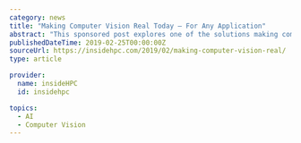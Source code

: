 ```yaml
---
category: news
title: "Making Computer Vision Real Today – For Any Application"
abstract: "This sponsored post explores one of the solutions making computer vision a reality today for more applications: Intel’s Distribution of OpenVINO (Open Visual Inference and Neural Network Optimization) toolkit. With the demand for intelligent vision ..."
publishedDateTime: 2019-02-25T00:00:00Z
sourceUrl: https://insidehpc.com/2019/02/making-computer-vision-real/
type: article

provider:
  name: insideHPC
  id: insidehpc

topics:
  - AI
  - Computer Vision
---
```

